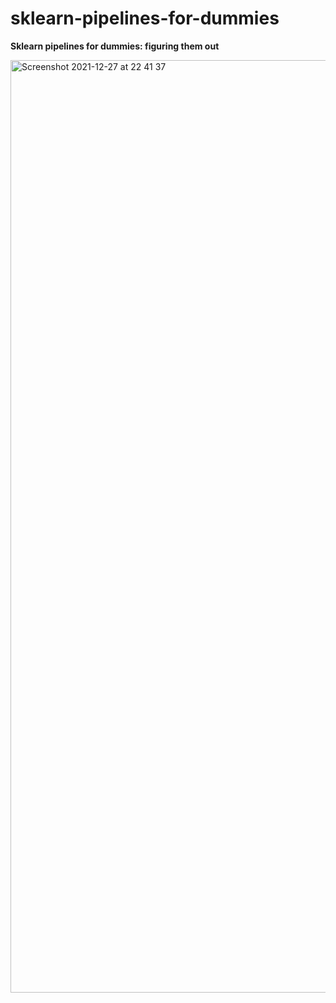 # sklearn-pipelines-for-dummies
**Sklearn pipelines for dummies: figuring them out**

<img width="1492" alt="Screenshot 2021-12-27 at 22 41 37" src="https://user-images.githubusercontent.com/73858914/147502570-d24a7116-ba1f-4317-bdd0-610eac2a8dfa.png">
